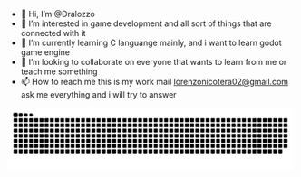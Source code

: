 - 👋 Hi, I’m @Dralozzo
- 👀 I’m interested in game development and all sort of things that are connected with it
- 🌱 I’m currently learning C languange mainly, and i want to learn godot game engine
- 💞️ I’m looking to collaborate on everyone that wants to learn from me or teach me something
- 📫 How to reach me this is my work mail lorenzonicotera02@gmail.com ask me everything and i will try to answer

<div align="center">

<img src="https://raw.githubusercontent.com/Platane/snk/output/github-contribution-grid-snake.svg">
</div>
<!---
Dralozzo/Dralozzo is a ✨ special ✨ repository because its `README.md` (this file) appears on your GitHub profile.
You can click the Preview link to take a look at your changes.
--->
